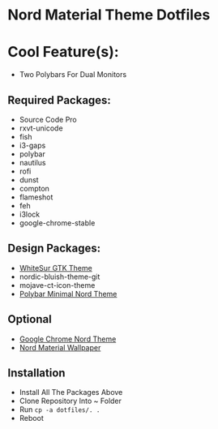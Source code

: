 # Nord Material Theme Dotfiles

# Cool Feature(s):
- Two Polybars For Dual Monitors

## Required Packages:
- Source Code Pro
- rxvt-unicode
- fish
- i3-gaps
- polybar
- nautilus
- rofi
- dunst
- compton
- flameshot
- feh
- i3lock
- google-chrome-stable

## Design Packages:
- [WhiteSur GTK Theme](https://github.com/vinceliuice/WhiteSur-gtk-theme)
- nordic-bluish-theme-git
- mojave-ct-icon-theme
- [Polybar Minimal Nord Theme](https://github.com/Wabri/polybar-minimal-nord-theme)

## Optional
- [Google Chrome Nord Theme](https://chrome.google.com/webstore/detail/nord/abehfkkfjlplnjadfcjiflnejblfmmpj?hl=en-GB)
- [Nord Material Wallpaper](https://preview.redd.it/krjef9fchcx61.jpg?width=3200&format=pjpg&auto=webp&s=689d9e1d838ebf172f0fb9b3c3744c39d5c9c867)

## Installation
- Install All The Packages Above
- Clone Repository Into ~ Folder
- Run `cp -a dotfiles/. .`
- Reboot  
